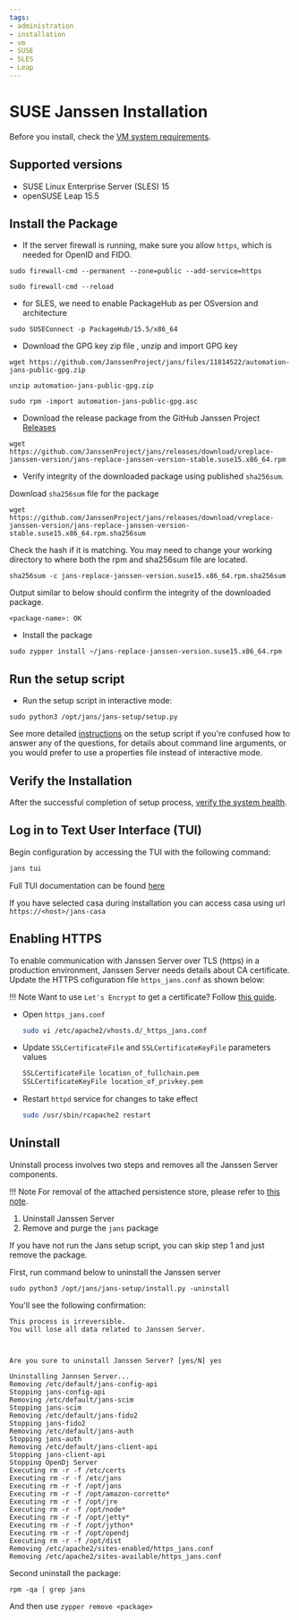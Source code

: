 ```yaml
---
tags:
- administration
- installation
- vm
- SUSE
- SLES
- Leap
---
```


# SUSE Janssen Installation

Before you install, check the [VM system requirements](vm-requirements.md).

## Supported versions

- SUSE Linux Enterprise Server (SLES) 15
- openSUSE Leap 15.5

## Install the Package

- If the server firewall is running, make sure you allow `https`, which is
needed for OpenID and FIDO.

```shell
sudo firewall-cmd --permanent --zone=public --add-service=https
```

```shell
sudo firewall-cmd --reload
```

- for SLES, we need to enable PackageHub as per OSversion and architecture
```
sudo SUSEConnect -p PackageHub/15.5/x86_64

```
- Download the GPG key zip file , unzip and import GPG key

```shell
wget https://github.com/JanssenProject/jans/files/11814522/automation-jans-public-gpg.zip
```

```shell
unzip automation-jans-public-gpg.zip
```

```shell
sudo rpm -import automation-jans-public-gpg.asc
```

- Download the release package from the GitHub Janssen Project
  [Releases](https://github.com/JanssenProject/jans/releases)

```shell
wget https://github.com/JanssenProject/jans/releases/download/vreplace-janssen-version/jans-replace-janssen-version-stable.suse15.x86_64.rpm
```

- Verify integrity of the downloaded package using published `sha256sum`.

Download `sha256sum` file for the package

```shell
wget https://github.com/JanssenProject/jans/releases/download/vreplace-janssen-version/jans-replace-janssen-version-stable.suse15.x86_64.rpm.sha256sum
```

Check the hash if it is matching. You may need to change your working directory
to where both the rpm and sha256sum file are located.

```shell
sha256sum -c jans-replace-janssen-version.suse15.x86_64.rpm.sha256sum
```

Output similar to below should confirm the integrity of the downloaded package.

```text
<package-name>: OK
```

- Install the package

```
sudo zypper install ~/jans-replace-janssen-version.suse15.x86_64.rpm
```

## Run the setup script

- Run the setup script in interactive mode:

```
sudo python3 /opt/jans/jans-setup/setup.py
```

See more detailed [instructions](../setup.md) on the setup script if you're
confused how to answer any of the questions, for details about command line
arguments, or you would prefer to use a properties file instead of
interactive mode.


## Verify the Installation

After the successful completion of setup process,
[verify the system health](../install-faq.md#after-installation-how-do-i-verify-that-the-janssen-server-is-up-and-running).

## Log in to Text User Interface (TUI)

Begin configuration by accessing the TUI with the following command:

```bash
jans tui
```

Full TUI documentation can be found [here](../../config-guide/config-tools/jans-tui/README.md)

If you have selected casa during installation you can access casa using url ```https://<host>/jans-casa```

## Enabling HTTPS

To enable communication with Janssen Server over TLS (https) in a production
environment, Janssen Server needs details about CA certificate. Update the
HTTPS cofiguration file `https_jans.conf` as shown below:

!!! Note
    Want to use `Let's Encrypt` to get a certificate? Follow [this guide](../../../contribute/developer-faq.md#how-to-get-certificate-from-lets-encrypt).

- Open `https_jans.conf`
  ```bash
  sudo vi /etc/apache2/vhosts.d/_https_jans.conf
  ```

- Update `SSLCertificateFile` and `SSLCertificateKeyFile` parameters values
  ```bash
  SSLCertificateFile location_of_fullchain.pem
  SSLCertificateKeyFile location_of_privkey.pem
  ```

- Restart `httpd` service for changes to take effect
  ```bash
  sudo /usr/sbin/rcapache2 restart
  ```

## Uninstall

Uninstall process involves two steps and removes all the Janssen Server components.

!!! Note
    For removal of the attached persistence store, please refer to [this note](../install-faq.md#does-the-janssen-server-uninstall-process-remove-the-data-store-as-well).

1. Uninstall Janssen Server
2. Remove and purge the `jans` package

If you have not run the Jans setup script, you can skip step 1 and just remove
the package.

First, run command below to uninstall the Janssen server

```
sudo python3 /opt/jans/jans-setup/install.py -uninstall
```

You'll see the following confirmation:

```
This process is irreversible.
You will lose all data related to Janssen Server.



Are you sure to uninstall Janssen Server? [yes/N] yes

Uninstalling Jannsen Server...
Removing /etc/default/jans-config-api
Stopping jans-config-api
Removing /etc/default/jans-scim
Stopping jans-scim
Removing /etc/default/jans-fido2
Stopping jans-fido2
Removing /etc/default/jans-auth
Stopping jans-auth
Removing /etc/default/jans-client-api
Stopping jans-client-api
Stopping OpenDj Server
Executing rm -r -f /etc/certs
Executing rm -r -f /etc/jans
Executing rm -r -f /opt/jans
Executing rm -r -f /opt/amazon-corretto*
Executing rm -r -f /opt/jre
Executing rm -r -f /opt/node*
Executing rm -r -f /opt/jetty*
Executing rm -r -f /opt/jython*
Executing rm -r -f /opt/opendj
Executing rm -r -f /opt/dist
Removing /etc/apache2/sites-enabled/https_jans.conf
Removing /etc/apache2/sites-available/https_jans.conf

```

Second uninstall the package:

```
rpm -qa | grep jans
```

And then use `zypper remove <package>`
